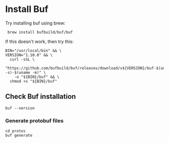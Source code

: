 # Install Buf
Try installing buf using brew:
```shell
 brew install bufbuild/buf/buf
```

If this doesn't work, then try this:
```
BIN="/usr/local/bin" && \
VERSION="1.10.0" && \
  curl -sSL \
    "https://github.com/bufbuild/buf/releases/download/v${VERSION}/buf-$(uname -s)-$(uname -m)" \
    -o "${BIN}/buf" && \
  chmod +x "${BIN}/buf"
  ```

## Check Buf installation
```
buf --version
```

### Generate protobuf files
```
cd protos
buf generate
```